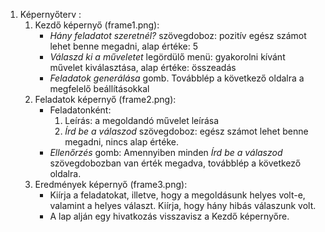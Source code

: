 1. Képernyőterv :
    1. Kezdő képernyő (frame1.png):
        * *Hány feladatot szeretnél?* szövegdoboz: pozitív egész számot lehet benne megadni, alap értéke: 5
        * *Válaszd ki a műveletet* legördülő menü: gyakorolni kívánt művelet kiválasztása, alap értéke: összeadás
        * *Feladatok generálása* gomb. Továbblép a következő oldalra a megfelelő beállításokkal
    2. Feladatok képernyő (frame2.png):
        * Feladatonként:
            1. Leírás: a megoldandó művelet leírása
            2. *Írd be a válaszod* szövegdoboz: egész számot lehet benne megadni, nincs alap értéke.
        * *Ellenőrzés* gomb: Amennyiben minden *Írd be a válaszod* szövegdobozban van érték megadva, továbblép a következő oldalra.
    3. Eredmények képernyő (frame3.png):
        * Kiírja a feladatokat, illetve, hogy a megoldásunk helyes volt-e, valamint a helyes választ. Kiírja, hogy hány hibás válaszunk volt.
        * A lap alján egy hivatkozás visszavisz a Kezdő képernyőre.

